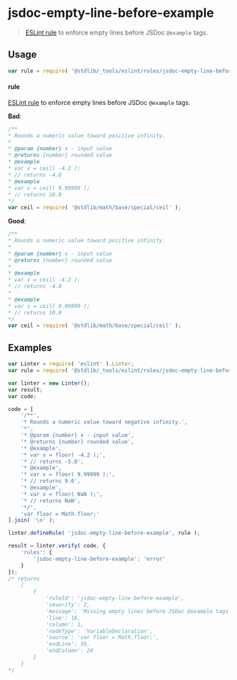 <!--

@license Apache-2.0

Copyright (c) 2018 The Stdlib Authors.

Licensed under the Apache License, Version 2.0 (the "License");
you may not use this file except in compliance with the License.
You may obtain a copy of the License at

   http://www.apache.org/licenses/LICENSE-2.0

Unless required by applicable law or agreed to in writing, software
distributed under the License is distributed on an "AS IS" BASIS,
WITHOUT WARRANTIES OR CONDITIONS OF ANY KIND, either express or implied.
See the License for the specific language governing permissions and
limitations under the License.

-->

# jsdoc-empty-line-before-example

> [ESLint rule][eslint-rules] to enforce empty lines before JSDoc `@example` tags.

<section class="intro">

</section>

<!-- /.intro -->

<section class="usage">

## Usage

```javascript
var rule = require( '@stdlib/_tools/eslint/rules/jsdoc-empty-line-before-example' );
```

#### rule

[ESLint rule][eslint-rules] to enforce empty lines before JSDoc `@example` tags.

**Bad**:

<!-- eslint-disable stdlib/jsdoc-empty-line-before-example -->

```javascript
/**
* Rounds a numeric value toward positive infinity.
*
* @param {number} x - input value
* @returns {number} rounded value
* @example
* var v = ceil( -4.2 );
* // returns -4.0
* @example
* var v = ceil( 9.99999 );
* // returns 10.0
*/
var ceil = require( '@stdlib/math/base/special/ceil' );
```

**Good**:

```javascript
/**
* Rounds a numeric value toward positive infinity.
*
* @param {number} x - input value
* @returns {number} rounded value
*
* @example
* var v = ceil( -4.2 );
* // returns -4.0
*
* @example
* var v = ceil( 9.99999 );
* // returns 10.0
*/
var ceil = require( '@stdlib/math/base/special/ceil' );
```

</section>

<!-- /.usage -->

<section class="examples">

## Examples

<!-- eslint no-undef: "error" -->

```javascript
var Linter = require( 'eslint' ).Linter;
var rule = require( '@stdlib/_tools/eslint/rules/jsdoc-empty-line-before-example' );

var linter = new Linter();
var result;
var code;

code = [
    '/**',
    '* Rounds a numeric value toward negative infinity.',
    '*',
    '* @param {number} x - input value',
    '* @returns {number} rounded value',
    '* @example',
    '* var v = floor( -4.2 );',
    '* // returns -5.0',
    '* @example',
    '* var v = floor( 9.99999 );',
    '* // returns 9.0',
    '* @example',
    '* var v = floor( NaN );',
    '* // returns NaN',
    '*/',
    'var floor = Math.floor;'
].join( '\n' );

linter.defineRule( 'jsdoc-empty-line-before-example', rule );

result = linter.verify( code, {
    'rules': {
        'jsdoc-empty-line-before-example': 'error'
    }
});
/* returns
    [
        {
            'ruleId': 'jsdoc-empty-line-before-example',
            'severity': 2,
            'message': 'Missing empty lines before JSDoc @example tags',
            'line': 16,
            'column': 1,
            'nodeType': 'VariableDeclaration',
            'source': 'var floor = Math.floor;',
            'endLine': 16,
            'endColumn': 24
        }
    ]
*/
```

</section>

<!-- /.examples -->

<section class="links">

[eslint-rules]: https://eslint.org/docs/developer-guide/working-with-rules

</section>

<!-- /.links -->
